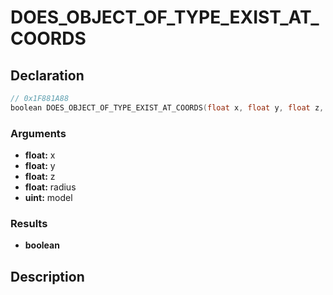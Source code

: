 # DOES_OBJECT_OF_TYPE_EXIST_AT_COORDS

## Declaration
```cpp
// 0x1F881A88
boolean DOES_OBJECT_OF_TYPE_EXIST_AT_COORDS(float x, float y, float z, float radius, uint model);
```

### Arguments
- **float:** x
- **float:** y
- **float:** z
- **float:** radius
- **uint:** model

### Results
- **boolean**

## Description
